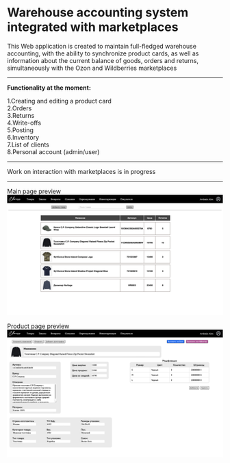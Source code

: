 Warehouse accounting system integrated with marketplaces
===

[comment]: <> (Веб-приложение создается для ведения полноценного складского учета, с возможностью синхронизации карточек товаров, а так же информации об актуальном остатке товаров, заказах и возвратах, одновременно с маркетплейсами Ozon и Wildberries)
This Web application is created to maintain full-fledged warehouse accounting, with the ability to synchronize product cards, as well as information about the current balance of goods, orders and returns, simultaneously with the Ozon and Wildberries marketplaces  
___

**Functionality at the moment:**

1.Creating and editing a product card  
2.Orders  
3.Returns  
4.Write-offs  
5.Posting  
6.Inventory  
7.List of clients  
8.Personal account (admin/user)  

---
Work on interaction with marketplaces is in progress  
___

Main page preview     
![Preview mainpage](/preview/ph1.png)  

Product page preview
![Preview product page](/preview/ph2.png)
